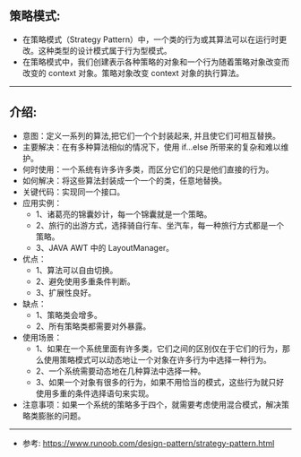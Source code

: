 ## 策略模式:
- 在策略模式（Strategy Pattern）中，一个类的行为或其算法可以在运行时更改。这种类型的设计模式属于行为型模式。
- 在策略模式中，我们创建表示各种策略的对象和一个行为随着策略对象改变而改变的 context 对象。策略对象改变 context 对象的执行算法。
------------
## 介绍:
- 意图：定义一系列的算法,把它们一个个封装起来, 并且使它们可相互替换。
- 主要解决：在有多种算法相似的情况下，使用 if...else 所带来的复杂和难以维护。
- 何时使用：一个系统有许多许多类，而区分它们的只是他们直接的行为。
- 如何解决：将这些算法封装成一个一个的类，任意地替换。
- 关键代码：实现同一个接口。
- 应用实例：
    - 1、诸葛亮的锦囊妙计，每一个锦囊就是一个策略。
    - 2、旅行的出游方式，选择骑自行车、坐汽车，每一种旅行方式都是一个策略。
    - 3、JAVA AWT 中的 LayoutManager。
- 优点：
    - 1、算法可以自由切换。
    - 2、避免使用多重条件判断。
    - 3、扩展性良好。
- 缺点：
    - 1、策略类会增多。
    - 2、所有策略类都需要对外暴露。
- 使用场景：
    - 1、如果在一个系统里面有许多类，它们之间的区别仅在于它们的行为，那么使用策略模式可以动态地让一个对象在许多行为中选择一种行为。
    - 2、一个系统需要动态地在几种算法中选择一种。
    - 3、如果一个对象有很多的行为，如果不用恰当的模式，这些行为就只好使用多重的条件选择语句来实现。
- 注意事项：如果一个系统的策略多于四个，就需要考虑使用混合模式，解决策略类膨胀的问题。
-----------
* 参考: https://www.runoob.com/design-pattern/strategy-pattern.html